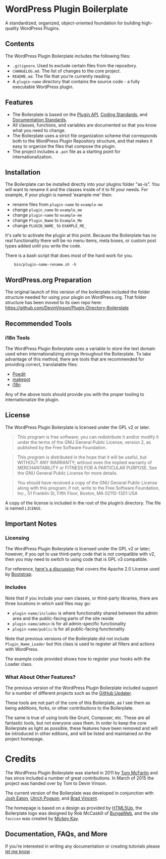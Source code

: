 # WordPress Plugin Boilerplate

A standardized, organized, object-oriented foundation for building high-quality WordPress Plugins.

## Contents

The WordPress Plugin Boilerplate includes the following files:

* `.gitignore`. Used to exclude certain files from the repository.
* `CHANGELOG.md`. The list of changes to the core project.
* `README.md`. The file that you’re currently reading.
* A `plugin-name` directory that contains the source code - a fully executable WordPress plugin.

## Features

* The Boilerplate is based on
  the [Plugin API](http://codex.wordpress.org/Plugin_API), [Coding Standards](http://codex.wordpress.org/WordPress_Coding_Standards),
  and [Documentation Standards](https://make.wordpress.org/core/handbook/best-practices/inline-documentation-standards/php/).
* All classes, functions, and variables are documented so that you know what you need to change.
* The Boilerplate uses a strict file organization scheme that corresponds both to the WordPress Plugin Repository
  structure, and that makes it easy to organize the files that compose the plugin.
* The project includes a `.pot` file as a starting point for internationalization.

## Installation

The Boilerplate can be installed directly into your plugins folder "as-is". You will want to rename it and the classes
inside of it to fit your needs. For example, if your plugin is named 'example-me' then:

* rename files from `plugin-name` to `example-me`
* change `plugin_name` to `example_me`
* change `plugin-name` to `example-me`
* change `Plugin_Name` to `Example_Me`
* change `PLUGIN_NAME_` to `EXAMPLE_ME_`

It's safe to activate the plugin at this point. Because the Boilerplate has no real functionality there will be no menu
items, meta boxes, or custom post types added until you write the code.

There is a bash script that does most of the hard work for you. 

```shell
	bin/plugin-name-rename.sh -h
```

## WordPress.org Preparation

The original launch of this version of the boilerplate included the folder structure needed for using your plugin on
WordPress.org. That folder structure has been moved to its own repo
here: https://github.com/DevinVinson/Plugin-Directory-Boilerplate

## Recommended Tools

### i18n Tools

The WordPress Plugin Boilerplate uses a variable to store the text domain used when internationalizing strings
throughout the Boilerplate. To take advantage of this method, there are tools that are recommended for providing
correct,
translatable files:

* [Poedit](http://www.poedit.net/)
* [makepot](http://i18n.svn.wordpress.org/tools/trunk/)
* [i18n](https://github.com/grappler/i18n)

Any of the above tools should provide you with the proper tooling to internationalize the plugin.

## License

The WordPress Plugin Boilerplate is licensed under the GPL v2 or later.

> This program is free software; you can redistribute it and/or modify it under the terms of the GNU General Public
> License, version 2, as published by the Free Software Foundation.

> This program is distributed in the hope that it will be useful, but WITHOUT ANY WARRANTY; without even the implied
> warranty of MERCHANTABILITY or FITNESS FOR A PARTICULAR PURPOSE. See the GNU General Public License for more details.

> You should have received a copy of the GNU General Public License along with this program; if not, write to the Free
> Software Foundation, Inc., 51 Franklin St, Fifth Floor, Boston, MA 02110-1301 USA

A copy of the license is included in the root of the plugin’s directory. The file is named `LICENSE`.

## Important Notes

### Licensing

The WordPress Plugin Boilerplate is licensed under the GPL v2 or later; however, if you opt to use third-party code that
is not compatible with v2, then you may need to switch to using code that is GPL v3 compatible.

For reference, [here's a discussion](http://make.wordpress.org/themes/2013/03/04/licensing-note-apache-and-gpl/) that
covers the Apache 2.0 License used by [Bootstrap](http://twitter.github.io/bootstrap/).

### Includes

Note that if you include your own classes, or third-party libraries, there are three locations in which said files may
go:

* `plugin-name/includes` is where functionality shared between the admin area and the public-facing parts of the site
  reside
* `plugin-name/admin` is for all admin-specific functionality
* `plugin-name/public` is for all public-facing functionality

Note that previous versions of the Boilerplate did not include `Plugin_Name_Loader` but this class is used to register
all filters and actions with WordPress.

The example code provided shows how to register your hooks with the Loader class.

### What About Other Features?

The previous version of the WordPress Plugin Boilerplate included support for a number of different projects such as
the [GitHub Updater](https://github.com/afragen/github-updater).

These tools are not part of the core of this Boilerplate, as I see them as being additions, forks, or other
contributions to the Boilerplate.

The same is true of using tools like Grunt, Composer, etc. These are all fantastic tools, but not everyone uses them. In
order to keep the core Boilerplate as light as possible, these features have been removed and will be introduced in
other editions, and will be listed and maintained on the project homepage.

# Credits

The WordPress Plugin Boilerplate was started in 2011 by [Tom McFarlin](http://twitter.com/tommcfarlin/) and has since
included a number of great contributions. In March of 2015 the project was handed over by Tom to Devin Vinson.

The current version of the Boilerplate was developed in conjunction
with [Josh Eaton](https://twitter.com/jjeaton), [Ulrich Pogson](https://twitter.com/grapplerulrich),
and [Brad Vincent](https://twitter.com/themergency).

The homepage is based on a design as provided by [HTML5Up](http://html5up.net), the Boilerplate logo was designed by Rob
McCaskill of [BungaWeb](http://bungaweb.com), and the site `favicon` was created
by [Mickey Kay](https://twitter.com/McGuive7).

## Documentation, FAQs, and More

If you’re interested in writing any documentation or creating tutorials
please [let me know](http://devinvinson.com/contact/) .
